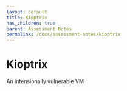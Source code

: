 ```yaml
---
layout: default
title: Kioptrix
has_children: true
parent: Assessment Notes
permalink: /docs/assessment-notes/kioptrix
---
```


# Kioptrix

An intensionally vulnerable VM
